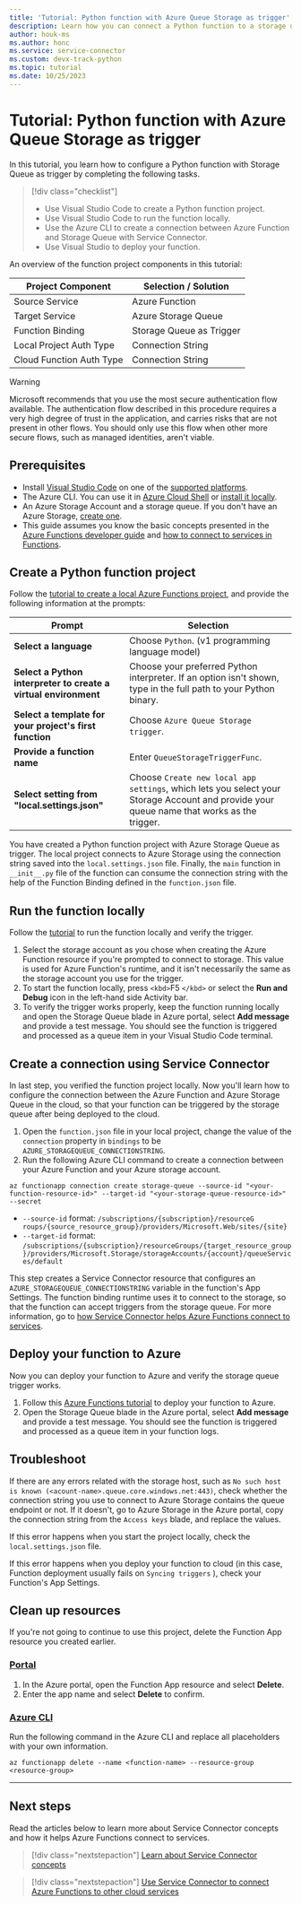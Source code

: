 ```yaml
---
title: 'Tutorial: Python function with Azure Queue Storage as trigger'
description: Learn how you can connect a Python function to a storage queue as trigger using Service Connector
author: houk-ms
ms.author: honc
ms.service: service-connector
ms.custom: devx-track-python
ms.topic: tutorial
ms.date: 10/25/2023
---
```

# Tutorial: Python function with Azure Queue Storage as trigger

In this tutorial, you learn how to configure a Python function with Storage Queue as trigger by completing the following tasks.

> [!div class="checklist"]
> * Use Visual Studio Code to create a Python function project.
> * Use Visual Studio Code to run the function locally.
> * Use the Azure CLI to create a connection between Azure Function and Storage Queue with Service Connector.
> * Use Visual Studio to deploy your function.

An overview of the function project components in this tutorial:

| Project Component        | Selection / Solution     |
| ------------------------ | ------------------------ |
| Source Service           | Azure Function           |
| Target Service           | Azure Storage Queue      |
| Function Binding         | Storage Queue as Trigger |
| Local Project Auth Type  | Connection String        |
| Cloud Function Auth Type | Connection String        |

> [!WARNING]
> Microsoft recommends that you use the most secure authentication flow available. The authentication flow described in this procedure requires a very high degree of trust in the application, and carries risks that are not present in other flows. You should only use this flow when other more secure flows, such as managed identities, aren't viable.

## Prerequisites

- Install [Visual Studio Code](https://code.visualstudio.com) on one of the [supported platforms](https://code.visualstudio.com/docs/supporting/requirements#_platforms).
- The Azure CLI. You can use it in [Azure Cloud Shell](https://shell.azure.com/) or [install it locally](/cli/azure/install-azure-cli).
- An Azure Storage Account and a storage queue. If you don't have an Azure Storage, [create one](../storage/common/storage-account-create.md).
- This guide assumes you know the basic concepts presented in the [Azure Functions developer guide](../azure-functions/functions-reference.md) and [how to connect to services in Functions](../azure-functions/add-bindings-existing-function.md).

## Create a Python function project

Follow the [tutorial to create a local Azure Functions project](../azure-functions/create-first-function-vs-code-python.md?pivots=python-mode-configuration#create-an-azure-functions-project), and provide the following information at the prompts:

| Prompt                                                                | Selection                                                                                                                                   |
| --------------------------------------------------------------------- | ------------------------------------------------------------------------------------------------------------------------------------------- |
| **Select a language**                                           | Choose `Python`. (v1 programming language model)                                                                                          |
| **Select a Python interpreter to create a virtual environment** | Choose your preferred Python interpreter. If an option isn't shown, type in the full path to your Python binary.                            |
| **Select a template for your project's first function**         | Choose `Azure Queue Storage trigger`.                                                                                                     |
| **Provide a function name**                                     | Enter `QueueStorageTriggerFunc`.                                                                                                          |
| **Select setting from "local.settings.json"**                   | Choose `Create new local app settings`, which lets you select your Storage Account and provide your queue name that works as the trigger. |

You have created a Python function project with Azure Storage Queue as trigger. The local project connects to Azure Storage using the connection string saved into the `local.settings.json` file. Finally, the `main` function in `__init__.py` file of the function can consume the connection string with the help of the Function Binding defined in the `function.json` file.

## Run the function locally

Follow the [tutorial](../azure-functions/create-first-function-vs-code-python.md?pivots=python-mode-configuration#run-the-function-locally) to run the function locally and verify the trigger.

1. Select the storage account as you chose when creating the Azure Function resource if you're prompted to connect to storage. This value is used for Azure Function's runtime, and it isn't necessarily the same as the storage account you use for the trigger.
1. To start the function locally, press `<kbd>`F5 `</kbd>` or select the **Run and Debug** icon in the left-hand side Activity bar.
1. To verify the trigger works properly, keep the function running locally and open the Storage Queue blade in Azure portal, select **Add message** and provide a test message. You should see the function is triggered and processed as a queue item in your Visual Studio Code terminal.

## Create a connection using Service Connector

In last step, you verified the function project locally. Now you'll learn how to configure the connection between the Azure Function and Azure Storage Queue in the cloud, so that your function can be triggered by the storage queue after being deployed to the cloud.

1. Open the `function.json` file in your local project, change the value of the `connection` property in `bindings` to be `AZURE_STORAGEQUEUE_CONNECTIONSTRING`.
1. Run the following Azure CLI command to create a connection between your Azure Function and your Azure storage account.

```azurecli
az functionapp connection create storage-queue --source-id "<your-function-resource-id>" --target-id "<your-storage-queue-resource-id>" --secret
```

* `--source-id` format: `/subscriptions/{subscription}/resourceG roups/{source_resource_group}/providers/Microsoft.Web/sites/{site}`
* `--target-id` format: `/subscriptions/{subscription}/resourceGroups/{target_resource_group}/providers/Microsoft.Storage/storageAccounts/{account}/queueServices/default`

This step creates a Service Connector resource that configures an `AZURE_STORAGEQUEUE_CONNECTIONSTRING` variable in the function's App Settings. The function binding runtime uses it to connect to the storage, so that the function can accept triggers from the storage queue. For more information, go to [how Service Connector helps Azure Functions connect to services](./how-to-use-service-connector-in-function.md).

## Deploy your function to Azure

Now you can deploy your function to Azure and verify the storage queue trigger works.

1. Follow this [Azure Functions tutorial](../azure-functions/create-first-function-vs-code-python.md?pivots=python-mode-configuration#deploy-the-project-to-azure) to deploy your function to Azure.
1. Open the Storage Queue blade in the Azure portal, select **Add message** and provide a test message. You should see the function is triggered and processed as a queue item in your function logs.

## Troubleshoot

If there are any errors related with the storage host, such as `No such host is known (<acount-name>.queue.core.windows.net:443)`, check whether the connection string you use to connect to Azure Storage contains the queue endpoint or not. If it doesn't, go to Azure Storage in the Azure portal, copy the connection string from the `Access keys` blade, and replace the values.

If this error happens when you start the project locally, check the `local.settings.json` file.

If this error happens when you deploy your function to cloud (in this case, Function deployment usually fails on `Syncing triggers` ), check your Function's App Settings.

## Clean up resources

If you're not going to continue to use this project, delete the Function App resource you created earlier.

### [Portal](#tab/azure-portal)

1. In the Azure portal, open the Function App resource and select **Delete**.
1. Enter the app name and select **Delete** to confirm.

### [Azure CLI](#tab/azure-cli)

Run the following command in the Azure CLI and replace all placeholders with your own information.

```azurecli
az functionapp delete --name <function-name> --resource-group <resource-group>
```

---

## Next steps

Read the articles below to learn more about Service Connector concepts and how it helps Azure Functions connect to services.

> [!div class="nextstepaction"]
> [Learn about Service Connector concepts](./concept-service-connector-internals.md)

> [!div class="nextstepaction"]
> [Use Service Connector to connect Azure Functions to other cloud services](./how-to-use-service-connector-in-function.md)
